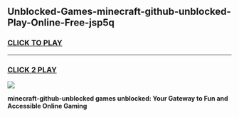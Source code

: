 
## Unblocked-Games-minecraft-github-unblocked-Play-Online-Free-jsp5q
<h3>
<a href="https://premium76.site?title=minecraft-github-unblocked&ref=26A">CLICK TO PLAY</a></h3>
<hr>

<h3>
<a href="https://premium76.site?title=minecraft-github-unblocked&ref=26A">CLICK 2 PLAY</a>
  
</h3>

<a href="https://premium76.site?title=minecraft-github-unblocked&ref=26A"><img src="https://clearcache.store/games.png"></a>


**minecraft-github-unblocked games unblocked: Your Gateway to Fun and Accessible Online Gaming**
